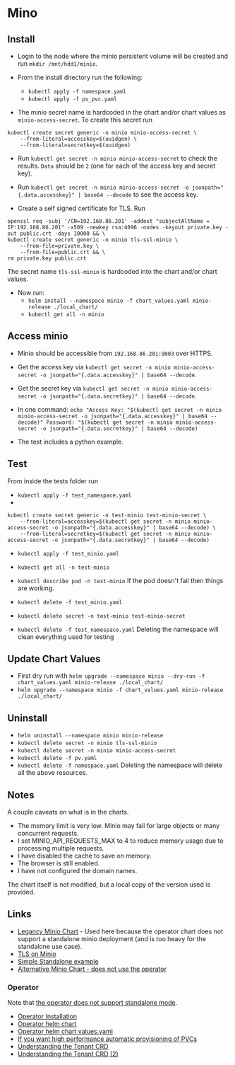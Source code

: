 # Mino

## Install

- Login to the node where the minio persistent volume will be created and run `mkdir /mnt/hdd1/minio`.
- From the install directory run the following:
    - `kubectl apply -f namespace.yaml`
    - `kubectl apply -f pv_pvc.yaml`

- The minio secret name is hardcoded in the chart and/or chart values as `minio-access-secret`. To create this secret run

```
kubectl create secret generic -n minio minio-access-secret \
    --from-literal=accesskey=$(uuidgen) \
    --from-literal=secretkey=$(uuidgen)
```
- Run `kubectl get secret -n minio minio-access-secret` to check the results. `Data` should be `2` (one for each of the access key and secret key).
- Run `kubectl get secret -n minio minio-access-secret -o jsonpath="{.data.accesskey}" | base64 --decode` to see the access key.

- Create a self signed certificate for TLS. Run
```
openssl req -subj '/CN=192.168.86.201' -addext "subjectAltName = IP:192.168.86.201" -x509 -newkey rsa:4096 -nodes -keyout private.key -out public.crt -days 10000 && \
kubectl create secret generic -n minio tls-ssl-minio \
    --from-file=private.key \
    --from-file=public.crt && \
rm private.key public.crt
```
The secret name `tls-ssl-minio` is hardcoded into the chart and/or chart values. 

- Now run:
    - `helm install --namespace minio -f chart_values.yaml minio-release ./local_chart/`
    - `kubectl get all -n minio`

## Access minio

- Minio should be accessible from `192.168.86.201:9003` over HTTPS.
- Get the access key via `kubectl get secret -n minio minio-access-secret -o jsonpath="{.data.accesskey}" | base64 --decode`.
- Get the secret key via `kubectl get secret -n minio minio-access-secret -o jsonpath="{.data.secretkey}" | base64 --decode`.
- In one command: `echo "Access Key: "$(kubectl get secret -n minio minio-access-secret -o jsonpath="{.data.accesskey}" | base64 --decode)" Password: "$(kubectl get secret -n minio minio-access-secret -o jsonpath="{.data.secretkey}" | base64 --decode)`

- The test includes a python example.

## Test

From inside the tests folder run

- `kubectl apply -f test_namespace.yaml`
-
```
kubectl create secret generic -n test-minio test-minio-secret \
    --from-literal=accesskey=$(kubectl get secret -n minio minio-access-secret -o jsonpath="{.data.accesskey}" | base64 --decode) \
    --from-literal=secretkey=$(kubectl get secret -n minio minio-access-secret -o jsonpath="{.data.secretkey}" | base64 --decode)
```
- `kubectl apply -f test_minio.yaml`

- `kubectl get all -n test-minio`
- `kubectl describe pod -n test-minio` If the pod doesn't fail then things are working.

- `kubectl delete -f test_minio.yaml`
- `kubectl delete secret -n test-minio test-minio-secret`
- `kubectl delete -f test_namespace.yaml` Deleting the namespace will clean everything used for testing

## Update Chart Values

- First dry run with `helm upgrade --namespace minio --dry-run -f chart_values.yaml minio-release ./local_chart/` 
- `helm upgrade --namespace minio -f chart_values.yaml minio-release ./local_chart/`

## Uninstall

- `helm uninstall --namespace minio minio-release`
- `kubectl delete secret -n minio tls-ssl-minio`
- `kubectl delete secret -n minio minio-access-secret`
- `kubectl delete -f pv.yaml`
- `kubectl delete -f namespace.yaml`  Deleting the namespace will delete all the above resources.

## Notes

A couple caveats on what is in the charts.
- The memory limit is very low. Minio may fail for large objects or many concurrent requests.
- I set MINIO_API_REQUESTS_MAX to 4 to reduce memory usage due to processing multiple requests.
- I have disabled the cache to save on memory.
- The browser is still enabled.
- I have not configured the domain names.

The chart itself is not modified, but a local copy of the version used is provided.

## Links

- [Legancy Minio Chart](https://github.com/minio/charts) - Used here because the operator chart does not support a standalone minio deployment (and is too heavy for the standalone use case).
- [TLS on Minio](https://github.com/minio/minio/tree/master/docs/tls/kubernetes)
- [Simple Standalone example](https://github.com/kubernetes/examples/tree/master/staging/storage/minio)
- [Alternative Minio Chart - does not use the operator](https://github.com/minio/minio/tree/master/helm/minio)

### Operator

Note that [the operator does not support standalone mode](https://github.com/minio/operator/issues/677).

- [Operator Installation](https://github.com/minio/operator/blob/master/README.md)
- [Operator helm chart](https://github.com/minio/operator/tree/master/helm/minio-operator)
- [Operator helm chart values.yaml](https://github.com/minio/operator/blob/master/helm/minio-operator/values.yaml)
- [If you want high performance automatic provisioning of PVCs](https://github.com/minio/direct-csi)
- [Understanding the Tenant CRD](https://github.com/minio/operator/blob/master/helm/minio-operator/templates/tenant.yaml)
- [Understanding the Tenant CRD (2)](https://github.com/minio/operator/blob/master/examples/kustomization/base/tenant.yaml)